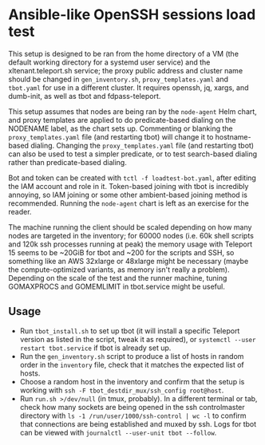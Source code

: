 # Ansible-like OpenSSH sessions load test

This setup is designed to be ran from the home directory of a VM (the default working directory for a systemd user service) and the xltenant.teleport.sh service; the proxy public address and cluster name should be changed in `gen_inventory.sh`, `proxy_templates.yaml` and `tbot.yaml` for use in a different cluster. It requires openssh, jq, xargs, and dumb-init, as well as tbot and fdpass-teleport.

This setup assumes that nodes are being ran by the `node-agent` Helm chart, and proxy templates are applied to do predicate-based dialing on the NODENAME label, as the chart sets up. Commenting or blanking the `proxy_templates.yaml` file (and restarting tbot) will change it to hostname-based dialing. Changing the `proxy_templates.yaml` file (and restarting tbot) can also be used to test a simpler predicate, or to test search-based dialing rather than predicate-based dialing.

Bot and token can be created with `tctl -f loadtest-bot.yaml`, after editing the IAM account and role in it. Token-based joining with tbot is incredibly annoying, so IAM joining or some other ambient-based joining method is recommended. Running the `node-agent` chart is left as an exercise for the reader.

The machine running the client should be scaled depending on how many nodes are targeted in the inventory; for 60000 nodes (i.e. 60k shell scripts and 120k ssh processes running at peak) the memory usage with Teleport 15 seems to be ~20GiB for tbot and ~200 for the scripts and SSH, so something like an AWS 32xlarge or 48xlarge might be necessary (maybe the compute-optimized variants, as memory isn't really a problem). Depending on the scale of the test and the runner machine, tuning GOMAXPROCS and GOMEMLIMIT in tbot.service might be useful.

## Usage

- Run `tbot_install.sh` to set up tbot (it will install a specific Teleport version as listed in the script, tweak it as required), or `systemctl --user restart tbot.service` if tbot is already set up.
- Run the `gen_inventory.sh` script to produce a list of hosts in random order in the `inventory` file, check that it matches the expected list of hosts.
- Choose a random host in the inventory and confirm that the setup is working with `ssh -F tbot_destdir_mux/ssh_config root@host`.
- Run `run.sh >/dev/null` (in tmux, probably). In a different terminal or tab, check how many sockets are being opened in the ssh controlmaster directory with `ls -1 /run/user/1000/ssh-control | wc -l` to confirm that connections are being established and muxed by ssh. Logs for tbot can be viewed with `journalctl --user-unit tbot --follow`.
